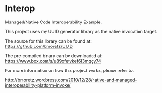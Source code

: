 Interop
=======

Managed/Native Code Interoperability Example.

This project uses my UUID generator library as the native invocation target.

  The source for this library can be found at: https://github.com/bmoretz/UUID

  The pre-compiled binary can be downloaded at: https://www.box.com/s/u89xfetvkef6l3mqgy74

For more information on how this project works, please refer to:

http://bmoretz.wordpress.com/2010/12/28/native-and-managed-interoperability-platform-invoke/
